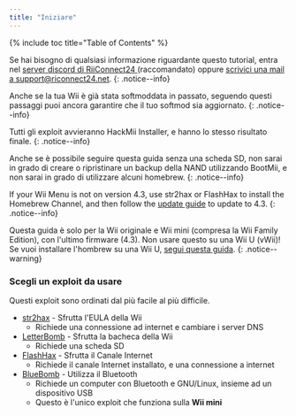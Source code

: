 ```yaml
---
title: "Iniziare"
---
```


{% include toc title="Table of Contents" %}

Se hai bisogno di qualsiasi informazione riguardante questo tutorial, entra nel [server discord di RiiConnect24 ](https://discord.gg/rc24)(raccomandato) oppure [scrivici una mail a support@riconnect24.net](mailto:support@riiconnect24.net).
{: .notice--info}

Anche se la tua Wii è già stata softmoddata in passato, seguendo questi passaggi puoi ancora garantire che il tuo softmod sia aggiornato.
{: .notice--info}

Tutti gli exploit avvieranno HackMii Installer, e hanno lo stesso risultato finale.
{: .notice--info}

Anche se è possibile seguire questa guida senza una scheda SD, non sarai in grado di creare o ripristinare un backup della NAND utilizzando BootMii, e non sarai in grado di utilizzare alcuni homebrew.
{: .notice--info}

If your Wii Menu is not on version 4.3, use str2hax or FlashHax to install the Homebrew Channel, and then follow the [update guide](update) to update to 4.3.
{: .notice--info}

Questa guida è solo per la Wii originale e Wii mini (compresa la Wii Family Edition), con l'ultimo firmware (4.3). Non usare questo su una Wii U (vWii)! Se vuoi installare l'hombrew su una Wii U, [segui questa guida](https://wiiu.hacks.guide).
{: .notice--warning}

### Scegli un exploit da usare

Questi exploit sono ordinati dal più facile al più difficile.

- [str2hax](str2hax) - Sfrutta l'EULA della Wii
    * Richiede una connessione ad internet e cambiare i server DNS
- [LetterBomb](letterbomb) - Sfrutta la bacheca della Wii
    * Richiede una scheda SD
- [FlashHax](flashhax) - Sfrutta il Canale Internet
    * Richiede il canale Internet installato, e una connessione a internet
- [BlueBomb](bluebomb) - Utilizza il Bluetooth
    * Richiede un computer con Bluetooth e GNU/Linux, insieme ad un dispositivo USB
    * Questo è l'unico exploit che funziona sulla **Wii mini**
